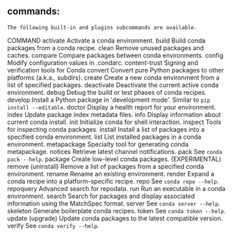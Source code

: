 ## commands:
    The following built-in and plugins subcommands are available.

  COMMAND
    activate          Activate a conda environment.
    build             Build conda packages from a conda recipe.
    clean             Remove unused packages and caches.
    compare           Compare packages between conda environments.
    config            Modify configuration values in .condarc.
    content-trust     Signing and verification tools for Conda
    convert           Convert pure Python packages to other platforms (a.k.a., subdirs).
    create            Create a new conda environment from a list of specified packages.
    deactivate        Deactivate the current active conda environment.
    debug             Debug the build or test phases of conda recipes.
    develop           Install a Python package in 'development mode'. Similar to `pip install --editable`.
    doctor            Display a health report for your environment.
    index             Update package index metadata files.
    info              Display information about current conda install.
    init              Initialize conda for shell interaction.
    inspect           Tools for inspecting conda packages.
    install           Install a list of packages into a specified conda environment.
    list              List installed packages in a conda environment.
    metapackage       Specialty tool for generating conda metapackage.
    notices           Retrieve latest channel notifications.
    pack              See `conda pack --help`.
    package           Create low-level conda packages. (EXPERIMENTAL)
    remove (uninstall)
                      Remove a list of packages from a specified conda environment.
    rename            Rename an existing environment.
    render            Expand a conda recipe into a platform-specific recipe.
    repo              See `conda repo --help`.
    repoquery         Advanced search for repodata.
    run               Run an executable in a conda environment.
    search            Search for packages and display associated information using the MatchSpec format.
    server            See `conda server --help`.
    skeleton          Generate boilerplate conda recipes.
    token             See `conda token --help`.
    update (upgrade)  Update conda packages to the latest compatible version.
    verify            See `conda verify --help`.
